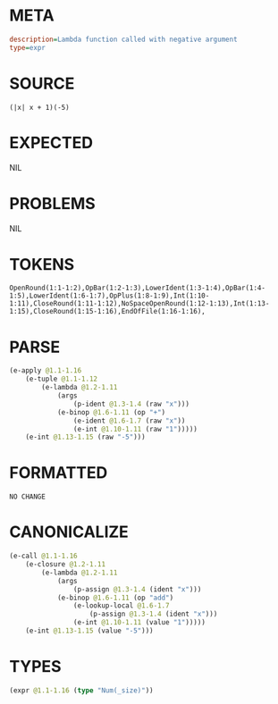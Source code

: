# META
~~~ini
description=Lambda function called with negative argument
type=expr
~~~
# SOURCE
~~~roc
(|x| x + 1)(-5)
~~~
# EXPECTED
NIL
# PROBLEMS
NIL
# TOKENS
~~~zig
OpenRound(1:1-1:2),OpBar(1:2-1:3),LowerIdent(1:3-1:4),OpBar(1:4-1:5),LowerIdent(1:6-1:7),OpPlus(1:8-1:9),Int(1:10-1:11),CloseRound(1:11-1:12),NoSpaceOpenRound(1:12-1:13),Int(1:13-1:15),CloseRound(1:15-1:16),EndOfFile(1:16-1:16),
~~~
# PARSE
~~~clojure
(e-apply @1.1-1.16
	(e-tuple @1.1-1.12
		(e-lambda @1.2-1.11
			(args
				(p-ident @1.3-1.4 (raw "x")))
			(e-binop @1.6-1.11 (op "+")
				(e-ident @1.6-1.7 (raw "x"))
				(e-int @1.10-1.11 (raw "1")))))
	(e-int @1.13-1.15 (raw "-5")))
~~~
# FORMATTED
~~~roc
NO CHANGE
~~~
# CANONICALIZE
~~~clojure
(e-call @1.1-1.16
	(e-closure @1.2-1.11
		(e-lambda @1.2-1.11
			(args
				(p-assign @1.3-1.4 (ident "x")))
			(e-binop @1.6-1.11 (op "add")
				(e-lookup-local @1.6-1.7
					(p-assign @1.3-1.4 (ident "x")))
				(e-int @1.10-1.11 (value "1")))))
	(e-int @1.13-1.15 (value "-5")))
~~~
# TYPES
~~~clojure
(expr @1.1-1.16 (type "Num(_size)"))
~~~
